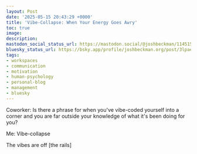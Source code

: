 ```yaml
---
layout: Post
date: '2025-05-15 20:43:29 +0000'
title: 'Vibe-Collapse: When Your Energy Goes Awry'
toc: true
image:
description:
mastodon_social_status_url: https://mastodon.social/@joshbeckman/114515896387755995
bluesky_status_url: https://bsky.app/profile/joshbeckman.org/post/3lpaevxhslk2g
tags:
- workspaces
- communication
- motivation
- human-psychology
- personal-blog
- management
- bluesky
---
```


Coworker: Is there a phrase for when you've vibe-coded yourself into a corner and you are far outside your knowledge of what it's been doing for you?

Me: Vibe-collapse 

The vibes are off [the rails]
